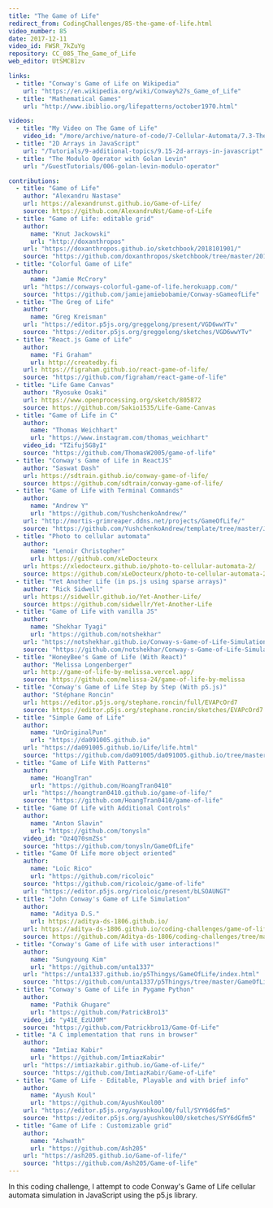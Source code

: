 ```yaml
---
title: "The Game of Life"
redirect_from: CodingChallenges/85-the-game-of-life.html
video_number: 85
date: 2017-12-11
video_id: FWSR_7kZuYg
repository: CC_085_The_Game_of_Life
web_editor: UtSMCB1zv

links:
  - title: "Conway's Game of Life on Wikipedia"
    url: "https://en.wikipedia.org/wiki/Conway%27s_Game_of_Life"
  - title: "Mathematical Games"
    url: "http://www.ibiblio.org/lifepatterns/october1970.html"

videos:
  - title: "My Video on The Game of Life"
    video_id: "/more/archive/nature-of-code/7-Cellular-Automata/7.3-The-Game-of-Life"
  - title: "2D Arrays in JavaScript"
    url: "/Tutorials/9-additional-topics/9.15-2d-arrays-in-javascript"
  - title: "The Modulo Operator with Golan Levin"
    url: "/GuestTutorials/006-golan-levin-modulo-operator"

contributions:
  - title: "Game of Life"
    author: "Alexandru Nastase"
    url: https://alexandrunst.github.io/Game-of-Life/
    source: https://github.com/AlexandruNst/Game-of-Life
  - title: "Game of Life: editable grid"
    author:
      name: "Knut Jackowski"
      url: "http://doxanthropos"
    url: "https://doxanthropos.github.io/sketchbook/2018101901/"
    source: "https://github.com/doxanthropos/sketchbook/tree/master/2018101901"
  - title: "Colorful Game of Life"
    author:
      name: "Jamie McCrory"
    url: "https://conways-colorful-game-of-life.herokuapp.com/"
    source: "https://github.com/jamiejamiebobamie/Conway-sGameofLife"
  - title: "The Greg of Life"
    author:
      name: "Greg Kreisman"
    url: "https://editor.p5js.org/greggelong/present/VGD6wwYTv"
    source: "https://editor.p5js.org/greggelong/sketches/VGD6wwYTv"
  - title: "React.js Game of Life"
    author:
      name: "Fi Graham"
      url: http://createdby.fi
    url: https://figraham.github.io/react-game-of-life/
    source: "https://github.com/figraham/react-game-of-life"
  - title: "Life Game Canvas"
    author: "Ryosuke Osaki"
    url: https://www.openprocessing.org/sketch/805872
    source: https://github.com/Sakio1535/Life-Game-Canvas
  - title: "Game of Life in C"
    author:
      name: "Thomas Weichhart"
      url: "https://www.instagram.com/thomas_weichhart"
    video_id: "TZifuj5G8yI"
    source: "https://github.com/ThomasW2005/game-of-life"
  - title: "Conway's Game of Life in ReactJS"
    author: "Saswat Dash"
    url: https://sdtrain.github.io/conway-game-of-life/
    source: https://github.com/sdtrain/conway-game-of-life/
  - title: "Game of Life with Terminal Commands"
    author:
      name: "Andrew Y"
      url: "https://github.com/YushchenkoAndrew/"
    url: "http://mortis-grimreaper.ddns.net/projects/GameOfLife/"
    source: "https://github.com/YushchenkoAndrew/template/tree/master/JS/GameOfLife"
  - title: "Photo to cellular automata"
    author:
      name: "Lenoir Christopher"
      url: https://github.com/xLeDocteurx
    url: https://xledocteurx.github.io/photo-to-cellular-automata-2/
    source: https://github.com/xLeDocteurx/photo-to-cellular-automata-2
  - title: "Yet Another Life (in ps.js using sparse arrays)"
    author: "Rick Sidwell"
    url: https://sidwellr.github.io/Yet-Another-Life/
    source: https://github.com/sidwellr/Yet-Another-Life
  - title: "Game of Life with vanilla JS"
    author:
      name: "Shekhar Tyagi"
      url: "https://github.com/notshekhar"
    url: "https://notshekhar.github.io/Conway-s-Game-of-Life-Simulation"
    source: "https://github.com/notshekhar/Conway-s-Game-of-Life-Simulation"
  - title: "HoneyBee's Game of Life (With React)"
    author: "Melissa Longenberger"
    url: http://game-of-life-by-melissa.vercel.app/
    source: https://github.com/melissa-24/game-of-life-by-melissa
  - title: "Conway's Game of Life Step by Step (With p5.js)"
    author: "Stéphane Roncin"
    url: https://editor.p5js.org/stephane.roncin/full/EVAPcOrd7
    source: https://editor.p5js.org/stephane.roncin/sketches/EVAPcOrd7
  - title: "Simple Game of Life"
    author:
      name: "UnOriginalPun"
      url: "https://da091005.github.io"
    url: "https://da091005.github.io/Life/life.html"
    source: "https://github.com/da091005/da091005.github.io/tree/master/Life"
  - title: "Game of Life With Patterns"
    author:
      name: "HoangTran"
      url: "https://github.com/HoangTran0410"
    url: "https://hoangtran0410.github.io/game-of-life/"
    source: "https://github.com/HoangTran0410/game-of-life"
  - title: "Game Of Life with Additional Controls"
    author:
      name: "Anton Slavin"
      url: "https://github.com/tonysln"
    video_id: "Oz4Q70smZSs"
    source: "https://github.com/tonysln/GameOfLife"
  - title: "Game Of Life more object oriented"
    author:
      name: "Loïc Rico"
      url: "https://github.com/ricoloic"
    source: "https://github.com/ricoloic/game-of-life"
    url: "https://editor.p5js.org/ricoloic/present/bLSOAUNGT"
  - title: "John Conway's Game of Life Simulation"
    author:
      name: "Aditya D.S."
      url: https://aditya-ds-1806.github.io/
    url: https://aditya-ds-1806.github.io/coding-challenges/game-of-life/
    source: https://github.com/Aditya-ds-1806/coding-challenges/tree/main/game-of-life
  - title: "Conway's Game of Life with user interactions!"
    author:
      name: "Sungyoung Kim"
      url: "https://github.com/unta1337"
    url: "https://unta1337.github.io/p5Thingys/GameOfLife/index.html"
    source: "https://github.com/unta1337/p5Thingys/tree/master/GameOfLife"
  - title: "Conway's Game of Life in Pygame Python"
    author:
      name: "Pathik Ghugare"
      url: "https://github.com/PatrickBro13"
    video_id: "y41E_EzUJ0M"
    source: "https://github.com/Patrickbro13/Game-Of-Life"
  - title: "A C implementation that runs in browser"
    author:
      name: "Imtiaz Kabir"
      url: "https://github.com/ImtiazKabir"
    url: "https://imtiazkabir.github.io/Game-of-Life/"
    source: "https://github.com/ImtiazKabir/Game-of-Life"
  - title: "Game of Life - Editable, Playable and with brief info"
    author:
      name: "Ayush Koul"
      url: "https://github.com/AyushKoul00"
    url: "https://editor.p5js.org/ayushkoul00/full/SYY6dGfm5"
    source: "https://editor.p5js.org/ayushkoul00/sketches/SYY6dGfm5"
  - title: "Game of Life : Customizable grid"
    author:
      name: "Ashwath"
      url: "https://github.com/Ash205"
    url: "https://ash205.github.io/Game-of-life/"
    source: "https://github.com/Ash205/Game-of-life"
---
```

In this coding challenge, I attempt to code Conway's Game of Life cellular automata simulation in JavaScript using the p5.js library.
